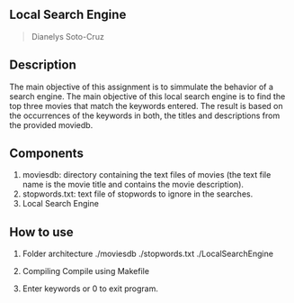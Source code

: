 ## Local Search Engine
> Dianelys Soto-Cruz

## Description
The main objective of this assignment is to simmulate the behavior of a search engine. The main objective of this local search engine is to find the top three movies that match the keywords entered. The result is based on the occurrences of the keywords in both, the titles and descriptions from the provided moviedb. 

## Components

1. moviesdb: directory containing the text files of movies (the text file name is the movie title and contains the movie description).
2. stopwords.txt: text file of stopwords to ignore in the searches. 
3. Local Search Engine

## How to use

1. Folder architecture
    ./moviesdb
    ./stopwords.txt
    ./LocalSearchEngine
    
2. Compiling
    Compile using Makefile

3. Enter keywords or 0 to exit program.
